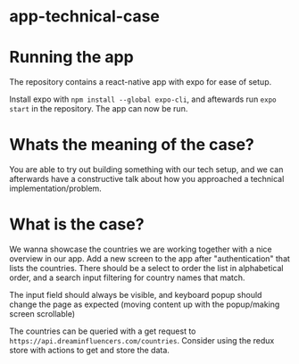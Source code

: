 # app-technical-case
# Running the app
The repository contains a react-native app with expo for ease of setup.

Install expo with `npm install --global expo-cli`, and aftewards run `expo start` in the repository. The app can now be run.

# Whats the meaning of the case?
You are able to try out building something with our tech setup, and we can afterwards have a constructive talk about how you approached a technical implementation/problem.

# What is the case?
We wanna showcase the countries we are working together with a nice overview in our app.
Add a new screen to the app after "authentication" that lists the countries. There should be a select to order the list in alphabetical order, and a search input filtering for country names that match.

The input field should always be visible, and keyboard popup should change the page as expected (moving content up with the popup/making screen scrollable)

The countries can be queried with a get request to `https://api.dreaminfluencers.com/countries`.
Consider using the redux store with actions to get and store the data.
